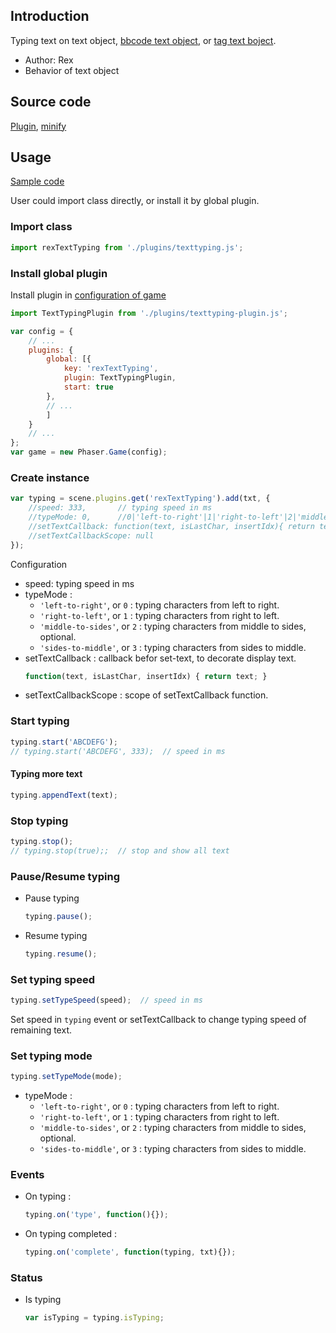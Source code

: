 ## Introduction

Typing text on text object, [bbcode text object](bbcodetext.md), or [tag text boject](tagtext.md).

- Author: Rex
- Behavior of text object

## Source code

[Plugin](https://github.com/rexrainbow/phaser3-rex-notes/blob/master/plugins/texttyping-plugin.js), [minify](https://github.com/rexrainbow/phaser3-rex-notes/blob/master/plugins/dist/rextexttypingplugin.min.js)

## Usage

[Sample code](https://github.com/rexrainbow/phaser3-rex-notes/tree/master/examples/texttyping)

User could import class directly, or install it by global plugin.

### Import class

```javascript
import rexTextTyping from './plugins/texttyping.js';
```

### Install global plugin

Install plugin in [configuration of game](game.md#configuration)

```javascript
import TextTypingPlugin from './plugins/texttyping-plugin.js';

var config = {
    // ...
    plugins: {
        global: [{
            key: 'rexTextTyping',
            plugin: TextTypingPlugin,
            start: true
        },
        // ...
        ]
    }
    // ...
};
var game = new Phaser.Game(config);
```

### Create instance

```javascript
var typing = scene.plugins.get('rexTextTyping').add(txt, {
    //speed: 333,       // typing speed in ms
    //typeMode: 0,      //0|'left-to-right'|1|'right-to-left'|2|'middle-to-sides'|3|'sides-to-middle'
    //setTextCallback: function(text, isLastChar, insertIdx){ return text; }  // callback before set-text
    //setTextCallbackScope: null
});
```

Configuration

- speed: typing speed in ms
- typeMode :
    - `'left-to-right'`, or `0` : typing characters from left to right.
    - `'right-to-left'`, or `1` : typing characters from right to left.
    - `'middle-to-sides'`, or `2` : typing characters from middle to sides, optional.
    - `'sides-to-middle'`, or `3` : typing characters from sides to middle.
- setTextCallback : callback befor set-text, to decorate display text.
    ```javascript
    function(text, isLastChar, insertIdx) { return text; }
    ```
- setTextCallbackScope : scope of setTextCallback function.

### Start typing

```javascript
typing.start('ABCDEFG');
// typing.start('ABCDEFG', 333);  // speed in ms
```

#### Typing more text

```javascript
typing.appendText(text);
```

### Stop typing

```javascript
typing.stop();
// typing.stop(true);;  // stop and show all text
```

### Pause/Resume typing

- Pause typing
    ```javascript
    typing.pause();
    ```
- Resume typing
    ```javascript
    typing.resume();
    ```

### Set typing speed

```javascript
typing.setTypeSpeed(speed);  // speed in ms
```

Set speed in `typing` event or setTextCallback to change typing speed of remaining text.

### Set typing mode

```javascript
typing.setTypeMode(mode);
```

- typeMode :
    - `'left-to-right'`, or `0` : typing characters from left to right.
    - `'right-to-left'`, or `1` : typing characters from right to left.
    - `'middle-to-sides'`, or `2` : typing characters from middle to sides, optional.
    - `'sides-to-middle'`, or `3` : typing characters from sides to middle.

### Events

- On typing :
    ```javascript
    typing.on('type', function(){});
    ```
- On typing completed :
    ```javascript
    typing.on('complete', function(typing, txt){});
    ```

### Status

- Is typing
    ```javascript
    var isTyping = typing.isTyping;
    ```